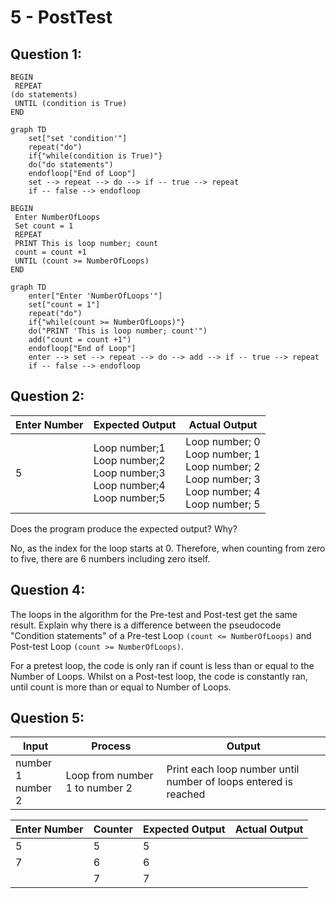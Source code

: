 # 5 - PostTest

## Question 1:

```pseudocode
BEGIN
 REPEAT
(do statements)
 UNTIL (condition is True)
END
```

```mermaid
graph TD
	set["set 'condition'"]
	repeat("do")
	if{"while(condition is True)"}
	do("do statements")
	endofloop["End of Loop"]
	set --> repeat --> do --> if -- true --> repeat
	if -- false --> endofloop
```

```pseudocode
BEGIN
 Enter NumberOfLoops
 Set count = 1
 REPEAT
 PRINT This is loop number; count
 count = count +1
 UNTIL (count >= NumberOfLoops)
END
```

```mermaid
graph TD
	enter["Enter 'NumberOfLoops'"]
	set["count = 1"]
	repeat("do")
	if{"while(count >= NumberOfLoops)"}
	do("PRINT 'This is loop number; count'")
	add("count = count +1")
	endofloop["End of Loop"]
	enter --> set --> repeat --> do --> add --> if -- true --> repeat
	if -- false --> endofloop
```

## Question 2:

| Enter Number | Expected Output                                              | Actual Output                                                |
| ------------ | ------------------------------------------------------------ | ------------------------------------------------------------ |
| 5            | Loop number;1 <br/>Loop number;2<br/>Loop number;3<br/>Loop number;4<br/>Loop number;5 | Loop number; 0 <br/>Loop number; 1 <br/>Loop number; 2 <br/>Loop number; 3 <br/>Loop number; 4 <br/>Loop number; 5 |

Does the program produce the expected output? Why?

No, as the index for the loop starts at 0. Therefore, when counting from zero to five, there are 6 numbers including zero itself.



## Question 4:

The loops in the algorithm for the Pre-test and Post-test get the same result. Explain why there is a difference between the pseudocode "Condition statements" of a Pre-test Loop `(count <= NumberOfLoops)` and Post-test Loop `(count >= NumberOfLoops)`.

For a pretest loop, the code is only ran if count is less than or equal to the Number of Loops. Whilst on a Post-test loop, the code is constantly ran, until count is more than or equal to Number of Loops.



## Question 5:

| Input                 | Process                        | Output                                                       |
| --------------------- | -------------------------------- | ------------------------------------------------------------ |
| number 1<br/>number 2 | Loop from number 1 to number 2 | Print each loop number until number of loops entered is reached |





| **Enter Number** | **Counter** | **Expected Output** | **Actual Output** |
| ---------------- | ----------- | ------------------- | ----------------- |
| 5                | 5           | 5                   |                   |
| 7                | 6           | 6                   |                   |
|                  | 7           | 7                   |                   |